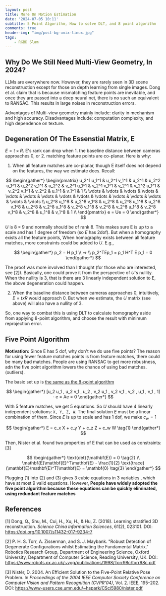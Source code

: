 ```yaml
---
layout: post
title: More On Motion Estimation 
date: '2024-07-05 10:11'
subtitle: 5 Point Algorithm, How to solve DLT, and 8 point algorithm
comments: true
header-img: "img/post-bg-unix-linux.jpg"
tags:
    - RGBD Slam
---
```


## Why Do We Still Need Multi-View Geometry, In 2024?

LLMs are everywhere now. However, they are rarely seen in 3D scene reconstruction except for those on depth learning from single images. Dong et al. claim that is because mismatching feature points are inevitable, and once they are passed into a deep neural net, there is no such an equivalent to RANSAC. This results in large noises in reconstruction errors.

Advantages of Multi-view geometry mainly include: clarity in mechanism and high accuracy. Disadvantages include: computation complexity, and high dependence on texture.

## Degeneration Of The Essenstial Matrix, E

$E=t \times R$. E's rank can drop when 1. the baseline distance between cameras approaches 0, or 2. matching feature points are co-planar. Here is why:

1. When all feature matches are co-planar, though E itself does not depend on the features, the way we estimate does. Recall:

$$
\begin{gather*}
\begin{pmatrix}
u_2^1 u_1^1 & u_2^1 v_1^1 & u_2^1 & u_2^2 u_1^1 & u_2^2 v_1^1 & u_2^2 & v_2^1 u_1^1 & v_2^1 v_1^1 & v_2^1 & v_2^2 u_1^1 & v_2^2 v_1^1 & v_2^2 & u_1^1 & v_1^1 & 1 \\
\vdots & \vdots & \vdots & \vdots & \vdots & \vdots & \vdots & \vdots & \vdots & \vdots & \vdots & \vdots & \vdots & \vdots & \vdots \\
u_2^8 u_1^8 & u_2^8 v_1^8 & u_2^8 & u_2^8 u_1^8 & u_2^8 v_1^8 & u_2^8 & v_2^8 u_1^8 & v_2^8 v_1^8 & v_2^8 & v_2^8 u_1^8 & v_2^8 v_1^8 & v_2^8 & u_1^8 & v_1^8 & 1 \\
\end{pmatrix} e = Ue = 0
\end{gather*}
$$

$U$ is $8 \times 9$ and normally should be of rank 8. This makes sure E is up to a scale and has 1 degree of freedom (so $E$ has 2dof). But when a homography exists all the feature points, 
When homography exists between all feature matches, more constraints could be added to $U$. E.g., 

$$
\begin{gather*}
p_2 = H p_1 
\\
=>
\\
p_2^TEp_1 = p_1 H^T E p_1 = 0 
\end{gather*}
$$

The proof was more involved than I thought (for those who are interested, see [2]). Basically, one could prove it from the perspective of $U$'s nullity. When the nullity is 3, that is there are 3 linearly independent solution to E, the above degeneration could happen.

2. When the baseline distance between cameras approaches 0, intuitively, $E = txR$ would approach 0. But when we estimate, the $U$ matrix (see above) will also have a nullity of 3.


So, one way to combat this is using DLT to calculate homography aside from applying 8-point algorithm, and choose the result with minimum reprojection error.

## Five Point Algorithm

**Motivation:** Since E has 5 dof, why don't we do use five points? The reason for using fewer feature matches points is from feature matches, there could be many bad matches. People are using RANSAC to get more robustness, adn the five point algorithm lowers the chance of using bad matches. (outliers).

The basic set up is [the same as the 8-point algorithm](https://ricojia.github.io/2024/07/04/rgbd-slam-motion-estimation-from-epipolar-constraints.html)

$$
\begin{gather*}
[u_2 u_1 , u_2 v_1 , u_2 , v_2 u_1 , v_2 v_1 , v_2 , u_1 , v_1 , 1] · e = Ae = 0
\end{gather*}
$$

With 5 feature matches, we get 5 equations. So $U$ should have 4 linearly independent solutions: `X, Y, Z, W`. The final solution $E$ must be a linear combination of them. Since $E$ is up to scale and has 1 dof, we make $c_{w}=1$

$$
\begin{gather*}
E = c_x X + c_y Y + c_z Z + c_w W \tag{1}
\end{gather*}
$$

Then, Nister et al. found two properties of E that can be used as constraints: [3]

$$
\begin{gather*}
\text{det}(\mathbf{E}) = 0 \tag{2}
\\
\mathbf{E}\mathbf{E}^T\mathbf{E} - \frac{1}{2} \text{trace}(\mathbf{E}\mathbf{E}^T)\mathbf{E} = \mathbf{0} \tag{3}
\end{gather*}
$$

Plugging (1) into (2) and (3) gives 3 cubic equations in 3 variables , which have at most 9 valid equations. However, **People have widely adopted the five point algorithm because these equations can be quickly eliminated, using redundant feature matches**

## References

[1] Dong, Q., Shu, M., Cui, H., Xu, H., & Hu, Z. (2018). Learning stratified 3D reconstruction. *Science China Information Sciences*, 61(2), 023101. DOI: https://doi.org/10.1007/s11432-017-9234-7

[2] P. H. S. Torr, A. Zisserman, and S. J. Maybank. "Robust Detection of Degenerate Configurations whilst Estimating the Fundamental Matrix." Robotics Research Group, Department of Engineering Science, Oxford University, Department of Computer Science, Reading University, UK. DOI: https://www.robots.ox.ac.uk/~vgg/publications/1998/Torr98c/torr98c.pdf

[3] Nistér, D. 2004. An Efficient Solution to the Five-Point Relative Pose Problem. In *Proceedings of the 2004 IEEE Computer Society Conference on Computer Vision and Pattern Recognition (CVPR'04)*, Vol. 2. IEEE, 195–202. DOI: https://www-users.cse.umn.edu/~hspark/CSci5980/nister.pdf